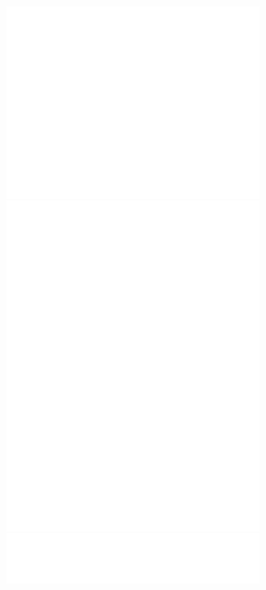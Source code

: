 ![Metrics](/metrics.svg)
![Metrics-Achievements](/metrics.plugin.achievements.compact.svg)
![Metics](/metrics.plugin.achievements.full.svg)